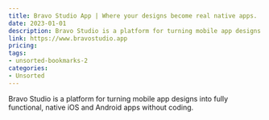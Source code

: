 ```yaml
---
title: Bravo Studio App | Where your designs become real native apps.
date: 2023-01-01
description: Bravo Studio is a platform for turning mobile app designs into fully functional, native iOS and Android apps without coding.
link: https://www.bravostudio.app
pricing: 
tags: 
- unsorted-bookmarks-2 
categories: 
- Unsorted 
---
```


Bravo Studio is a platform for turning mobile app designs into fully functional, native iOS and Android apps without coding.